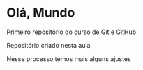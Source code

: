 # Olá, Mundo
 Primeiro repositório do curso de Git e GitHub

 Repositório criado nesta aula

Nesse processo temos mais alguns ajustes